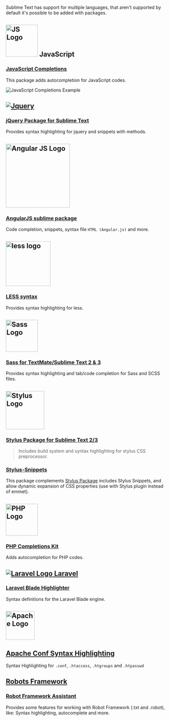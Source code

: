 Sublime Text has support for multiple languages, that aren't supported by default it's possible to be added with packages.

## <img src="https://upload.wikimedia.org/wikipedia/commons/thumb/9/99/Unofficial_JavaScript_logo_2.svg/512px-Unofficial_JavaScript_logo_2.svg.png" alt="JS Logo" width="100"> JavaScript


### [JavaScript Completions](https://github.com/pichillilorenzo/JavaScript-Completions)

This package adds autocompletion for JavaScript codes.

![JavaScript Completions Example](https://camo.githubusercontent.com/f5fd60fb5e665a60891f04415afa3197965850c9/687474703a2f2f6935372e74696e797069632e636f6d2f3576363569612e676966)

## [![Jquery](http://upload.wikimedia.org/wikipedia/en/thumb/9/9e/JQuery_logo.svg/200px-JQuery_logo.svg.png)](https://jquery.com/)

### [jQuery Package for Sublime Text](https://github.com/SublimeText/jQuery)

Provides syntax highlighting for jquery and snippets with methods.


## [<img src="https://angularjs.org/img/AngularJS-large.png" alt="Angular JS Logo" width="200">](https://angularjs.org/)

### [AngularJS sublime package](https://github.com/angular-ui/AngularJS-sublime-package)

Code completion, snippets, syntax file `HTML (Angular.js)` and more.



## [<img src="http://lesscss.org/public/img/logo.png" alt="less logo" width="140">](http://lesscss.org/)

### [LESS syntax](https://github.com/danro/LESS-sublime)

Provides syntax highlighting for less.


## [<img src="http://sass-lang.com/assets/img/logos/logo-b6e1ef6e.svg" alt="Sass Logo" width="100">](http://sass-lang.com/)

### [Sass for TextMate/Sublime Text 2 & 3](https://github.com/nathos/sass-textmate-bundle)

Provides syntax highlighting and tab/code completion for Sass and SCSS files.


## [<img src="https://raw.githubusercontent.com/stylus/stylus/dev/graphics/Logos/stylus.png" alt="Stylus Logo" width="120">](http://stylus-lang.com/)

### [Stylus Package for Sublime Text 2/3](https://github.com/billymoon/Stylus)

> Includes build system and syntax highlighting for stylus CSS preprocessor.

### [Stylus-Snippets](https://github.com/billymoon/Stylus-Snippets)

This package complements [Stylus Package](https://github.com/billymoon/Stylus) includes Stylus Snippets, and allow dynamic expansion of CSS properties (use with Stylus plugin instead of emmet).


## [<img src="https://upload.wikimedia.org/wikipedia/commons/thumb/2/27/PHP-logo.svg/2000px-PHP-logo.svg.png" alt="PHP Logo" width="100">](http://php.net/)

### [PHP Completions Kit](https://github.com/gerardroche/sublime-phpck)

Adds autocompletion for PHP codes.


## [![Laravel Logo](http://laravel.com/assets/img/laravel-logo.png) Laravel](https://laravel.com/)

### [Laravel Blade Highlighter](https://github.com/Medalink/laravel-blade)

Syntax definitions for the Laravel Blade engine.


## <img src="http://goodlogo.com/images/logos/apache_software_foundation_logo_3074.gif" alt="Apache Logo" width="90">

## [Apache Conf Syntax Highlighting](https://github.com/colinta/ApacheConf.tmLanguage)

Syntax Highlighting for `.conf`, `.htaccess`, `.htgroups` and `.htpasswd`


## [Robots Framework](http://robotframework.org/)

### [Robot Framework Assistant](https://github.com/andriyko/sublime-robot-framework-assistant)

Provides some features for working with Robot Framework (.txt and .robot), like: Syntax highlighting, autocomplete and more.